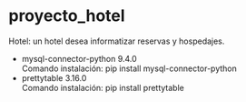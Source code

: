 # proyecto_hotel
Hotel: un hotel desea informatizar reservas y hospedajes.
<ul>
    <li>mysql-connector-python 9.4.0</br>
    Comando instalación: pip install mysql-connector-python
    <li>prettytable 3.16.0</br>
    Comando instalación: pip install prettytable